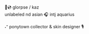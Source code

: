 🎤💿&nbsp;glorpse / kaz&nbsp;<br>
unlabeled nd asian&nbsp;🎧 intj aquarius<br>
<br>
˖⁺ ponytown collector & skin designer&nbsp;🎙️<br>
<br>
